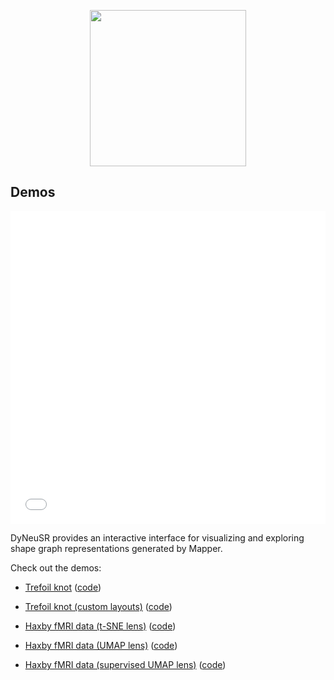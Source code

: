 
<p align="center">
<a href="https://braindynamicslab.github.io/dyneusr/docs/">
<img src="../docs/assets/logo.png" height="250">
</a>
</p>

## **Demos**

<iframe width="100%" height="500px" seamless frameborder="0" scrolling="no" src="./haxby-tsne/"></iframe>

DyNeuSR provides an interactive interface for visualizing and exploring shape graph representations generated by Mapper. 

Check out the demos:


- [Trefoil knot](https://braindynamicslab.github.io/dyneusr/demo/trefoil-knot/) ([code](https://github.com/braindynamicslab/dyneusr/blob/master/demo/trefoil-knot/trefoil_knot.py))

- [Trefoil knot (custom layouts)](https://braindynamicslab.github.io/dyneusr/demo/trefoil-knot/) ([code](https://github.com/braindynamicslab/dyneusr/blob/master/demo/trefoil-knot-custom-layouts/trefoil_knot_custom_layouts.py))

- [Haxby fMRI data (t-SNE lens)](https://braindynamicslab.github.io/dyneusr/demo/haxby-tsne/) ([code](https://github.com/braindynamicslab/dyneusr/blob/master/demo/haxby-tsne/haxby_tsne.py))

- [Haxby fMRI data (UMAP lens)](https://braindynamicslab.github.io/dyneusr/demo/haxby-umap/) ([code](https://github.com/braindynamicslab/dyneusr/blob/master/demo/haxby-umap/haxby_umap.py))

- [Haxby fMRI data (supervised UMAP lens)](https://braindynamicslab.github.io/dyneusr/demo/haxby-umap-supervised/) ([code](https://github.com/braindynamicslab/dyneusr/blob/master/demo/haxby-umap-supervised/haxby_umap_supervised.py))
